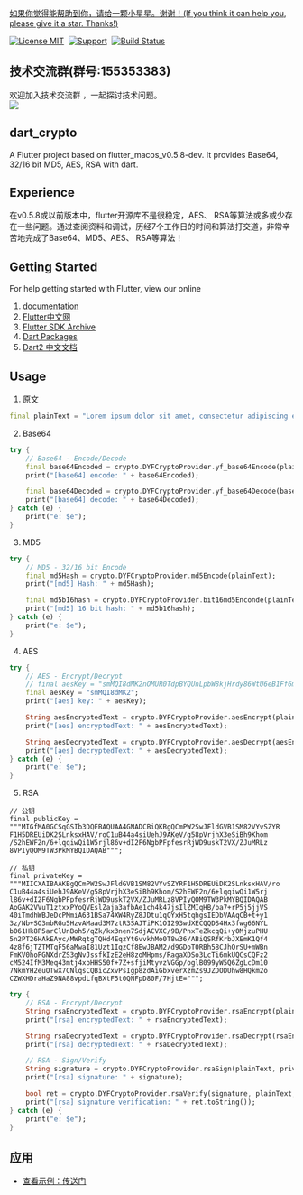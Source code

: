 [如果你觉得能帮助到你，请给一颗小星星。谢谢！(If you think it can help you, please give it a star. Thanks!)](https://github.com/dgynfi/dart_crypto)

[![License MIT](https://img.shields.io/badge/license-MIT-green.svg?style=flat)](LICENSE)&nbsp;
[![Support](https://img.shields.io/badge/support-Flutter%20|%20iOS%20|%20Android-blue.svg?style=flat)](https://flutterchina.club)&nbsp;
[![Build Status](https://travis-ci.org/dgynfi/dart_crypto.svg?branch=master)](https://travis-ci.org/dgynfi/dart_crypto)

## 技术交流群(群号:155353383)

欢迎加入技术交流群 ，一起探讨技术问题。<br />
![](https://github.com/dgynfi/dart_crypto/raw/master/images/qq155353383.jpg)

## dart_crypto

A Flutter project based on flutter_macos_v0.5.8-dev. It provides Base64, 32/16 bit MD5, AES, RSA with dart.

## Experience

在v0.5.8或以前版本中，flutter开源库不是很稳定，AES、 RSA等算法或多或少存在一些问题。通过查阅资料和调试，历经7个工作日的时间和算法打交道，非常辛苦地完成了Base64、MD5、AES、 RSA等算法！

## Getting Started

For help getting started with Flutter, view our online <br />
1. [documentation](https://flutter.io/) <br />
2. [Flutter中文网](https://flutterchina.club) <br />
3. [Flutter SDK Archive](https://flutter.io/sdk-archive/#macos) <br />
4. [Dart Packages](https://pub.flutter-io.cn) <br />
5. [Dart2 中文文档](https://www.kancloud.cn/marswill/dark2_document/709087) <br />

## Usage

1. 原文
```dart
final plainText = "Lorem ipsum dolor sit amet, consectetur adipiscing elit ........。本文基本上是将dart官网部分内容进行翻译，没兴趣的请出门左转至Dart的官网，有兴趣的同志请继续阅读本文。Flutter教程在这里通常，映射是一个有键和值的对象。 键和值都可以是任何类型的对象。 每个键只出现一次，但您可以多次使用相同的值。Dart的Map支持由映射文字和Map。int和double都是num的子类型。 num类型包括基本运算符，如+， - ，/和*，也是你可以找到abs()，ceil()和floor()以及其他方法的地方。 （按位运算符，如>>，在int类中有定义。）如果num及其子类没有您要想要内容，那dart：math库可能有您想要的。Dart字符串是一系列UTF-16代码单元。 您可以使用单引号或双引号来创建字符串：您可以使用{expression}将表达式的值放在字符串中。如果表达式是标识符，则可以跳过{}。 要获取对应于对象的字符串，Dart调用对象的toString()方法。为了表示布尔值，Dart有一个名为bool的类型。 只有两个对象具有bool类型：true和false，它们都是编译时常量。Dart的类型安全意味着您不能使用if（nonbooleanValue）或assert（nonbooleanValue）等代码。 相反，明确检查值，如下所示：也许几乎每种编程语言中最常见的集合是数组或有序的对象组。 在Dart中，数组是List对象，因此大多数人只是将它们称为列表。Dart列表文字看起来像JavaScript数组文字。 这是一个简单的Dart List：";
```

2. Base64
```dart
try {
    // Base64 - Encode/Decode
    final base64Encoded = crypto.DYFCryptoProvider.yf_base64Encode(plainText);
    print("[base64] encode: " + base64Encoded);

    final base64Decoded = crypto.DYFCryptoProvider.yf_base64Decode(base64Encoded);
    print("[base64] decode: " + base64Decoded);
} catch (e) {
    print("e: $e");
}
```

3. MD5
```dart
try {
    // MD5 - 32/16 bit Encode
    final md5Hash = crypto.DYFCryptoProvider.md5Encode(plainText);
    print("[md5] Hash: " + md5Hash);

    final md5b16hash = crypto.DYFCryptoProvider.bit16md5Enconde(plainText);
    print("[md5] 16 bit hash: " + md5b16hash);
} catch (e) {
    print("e: $e");
}
```

4. AES
```dart
try {
    // AES - Encrypt/Decrypt
    // final aesKey = "smMQI8dMK2nOMUR0TdpBYQUnLpbW8kjHrdy86WtU6eB1Ff6mYveYzezopmbjwBZEjPQmg";
    final aesKey = "smMQI8dMK2";
    print("[aes] key: " + aesKey);

    String aesEncryptedText = crypto.DYFCryptoProvider.aesEncrypt(plainText, aesKey);
    print("[aes] encryptedText: " + aesEncryptedText);

    String aesDecryptedText = crypto.DYFCryptoProvider.aesDecrypt(aesEncryptedText, aesKey);
    print("[aes] decryptedText: " + aesDecryptedText);
} catch (e) {
    print("e: $e");
}
```

5. RSA
```
// 公钥
final publicKey =
"""MIGfMA0GCSqGSIb3DQEBAQUAA4GNADCBiQKBgQCmPW2SwJFldGVB1SM82VYvSZYR
F1H5DREUiDK2SLnksxHAV/roC1uB44a4siUehJ9AKeV/g58pVrjhX3eSiBh9Khom
/S2hEWF2n/6+lqqiwQi1W5rjl86v+dI2F6NgbPFpfesrRjWD9uskT2VX/ZJuMRLz
8VPIyQOM9TW3PkMYBQIDAQAB""";

// 私钥
final privateKey =
"""MIICXAIBAAKBgQCmPW2SwJFldGVB1SM82VYvSZYRF1H5DREUiDK2SLnksxHAV/ro
C1uB44a4siUehJ9AKeV/g58pVrjhX3eSiBh9Khom/S2hEWF2n/6+lqqiwQi1W5rj
l86v+dI2F6NgbPFpfesrRjWD9uskT2VX/ZJuMRLz8VPIyQOM9TW3PkMYBQIDAQAB
AoGAK2VVuT1ztxxPYoQVEslZaja3afbAe1ch4k47jsIlZMIqHB/ba7+rP5j5jjVS
40iTmdhWBJeDcPMmiA631BSa74XW4RyZ8JDtu1qOYxH5tqhgsIEDbVAAqCB+t+y1
3z/Nb+SO3mbRGu5HzvAMaad3M7ztR3SAJTiPK1OI293wdXECQQDS4Hx3fwg66NYL
b061Hk8P5arClUnBoh5/qZk/kx3nen7SdjACVXC/9B/PnxTeZkcqQi+y0MjzuPHU
5n2PT26HAkEAyc/MWRqtgTQHd4EqzYt6vvkhMo0T8w36/ABiQSRfKrbJXEmK1Qf4
4z8f6jTZTMTqF56aMwaI81Uzt1IqzCf8EwJBAM2/d9GDoT0RBh58CJhQrSU+mWBn
FmKV0hoPGNXdrZS3gNvJssfkIzE2eH8zoMHpms/RagaXDSo3LcTi6mkUQCsCQFz2
cM524IfM3Meq43mtj4xbHHS50f+7Z+sfjiMtyvzVGGp/oglB099yW5Q6ZgLcDm10
7NkmYH2euOTwX7CNlqsCQBicZxvPsIgp8zdAiGbxverXzmZs9JZDODUhw8HQkm2o
CZWXHDraHaZ9NA88vpdLfqBXtF5t0QNFpD80F/7HjtE=""";
```

```dart
try {
    // RSA - Encrypt/Decrypt
    String rsaEncryptedText = crypto.DYFCryptoProvider.rsaEncrypt(plainText, publicKey);
    print("[rsa] encryptedText: " + rsaEncryptedText);

    String rsaDecryptedText = crypto.DYFCryptoProvider.rsaDecrypt(rsaEncryptedText, privateKey);
    print("[rsa] decryptedText: " + rsaDecryptedText);

    // RSA - Sign/Verify
    String signature = crypto.DYFCryptoProvider.rsaSign(plainText, privateKey);
    print("[rsa] signature: " + signature);

    bool ret = crypto.DYFCryptoProvider.rsaVerify(signature, plainText, publicKey);
    print("[rsa] signature verification: " + ret.toString());
} catch (e) {
    print("e: $e");
}
```

## 应用

- [查看示例：传送门](https://github.com/dgynfi/dart_crypto/blob/master/lib/string_utils.dart)
